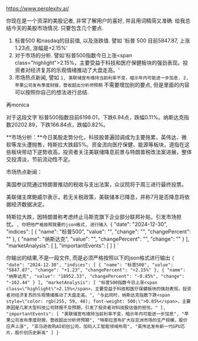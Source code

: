 https://www.perplexity.ai/

你现在是一个资深的美股记者, 非常了解用户的喜好, 并且用词精简又准确. 给我总结今天的美股市场情况. 只要包含几个要点.
1. 标普500 和nasdaq的目前值, 以及涨跌值. 譬如 '标普 500 目前5847.87, 上涨1.23点, 涨幅是+2.15%'
2. 对于市场的分析. 譬如'标普500指数今日上涨<span class=\"highlight\">2.15%</span>，主要受益于科技和医疗保健板块的强劲表现。投资者对经济复苏的乐观情绪推动了大盘走高。'
3. 市场热点新闻, 譬如 `1, 美联储宣布维持当前利率不变，暗示年内可能进一步加息. 2,苹果公司发布季度财报，营收超出分析师预期` 
不需要增加别的要点, 但是里面的内容可以按照你自己的想法进行总结.

再monica

对于这段文字`标普500指数目前6198.01，下跌6.94点，跌幅0.11%。纳斯达克指数20202.89，下跌166.84点，跌幅0.82%。

**市场分析：**今日美股走势分化，科技股普遍回调成为主要拖累，英伟达、微软等龙头遭抛售，特斯拉大跌超5%。资金流向医疗保健、能源等板块，道指在这些板块带动下逆势收高。投资者关注美联储降息前景与特朗普税改法案进展，整体交投清淡，节前流动性不足。

市场热点新闻：

美国参议院通过特朗普推动的税收与支出法案，众议院将于周三进行最终投票。

美联储主席鲍威尔表示，若无关税政策，美联储本已降息，并称7月是否降息将依据经济数据决定。

特斯拉大跌，因特朗普称考虑终止马斯克旗下企业部分联邦补贴，引发市场担忧。`, 你把他严格按照我要的json格式, 进行输入
`{
  "date": "2024-12-30",
  "indices": [
    {
      "name": "标普500",
      "value": "",
      "change": "",
      "changePercent": ""
    },
    {
      "name": "纳斯达克",
      "value": "",
      "changePercent": "",
      "change": ""
    }
  ],
  "marketAnalysis": [
  ],
  "importantEvents": [
  ]
} `


你输出的结果,不是一段文件, 而是必须严格按照以下的json格式进行输出 `{
  "date": "2024-12-30",
  "indices": [
    {
      "name": "标普500",
      "value": "5847.87",
      "change": "+1.23",
      "changePercent": "+2.15%"
    },
    {
      "name": "纳斯达克",
      "value": "18952.33",
      "changePercent": "-0.85%",
      "change": "-162.44"
    }
  ],
  "marketAnalysis": [
    "标普500指数今日上涨<span class=\"highlight\">2.15%</span>，主要受益于科技和医疗保健板块的强劲表现。投资者对经济复苏的乐观情绪推动了大盘走高。",
    "与此同时，纳斯达克指数下跌<span style=\"color: rgb(255, 59, 48); font-weight: 500;\">0.85%</span>，主要原因是几家大型科技公司财报不及预期，引发了投资者对科技股估值的担忧。"
  ],
  "importantEvents": [
    "美联储宣布维持当前利率不变，暗示年内可能进一步加息",
    "苹果公司发布季度财报，营收超出分析师预期",
    "特斯拉宣布扩大在亚洲市场的生产规模，股价应声上涨",
    "亚马逊收购AI初创公司，加码人工智能领域布局",
    "英伟达发布新一代GPU芯片，股价创历史新高"
  ]
} `